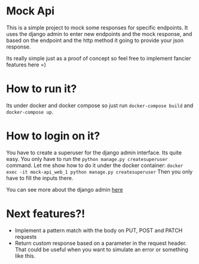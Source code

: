 # Mock Api

This is a simple project to mock some responses for specific endpoints.
It uses the django admin to enter new endpoints and the mock response, and based on the endpoint and the http method it going to provide your json response.

Its really simple just as a proof of concept so feel free to implement fancier features here =)

# How to run it?
Its under docker and docker compose so just run `docker-compose build` and `docker-compose up`.

# How to login on it?
You have to create a superuser for the django admin interface. Its quite easy. You only have to run the `python manage.py createsuperuser` command. 
Let me show how to do it under the docker container:
```docker exec -it mock-api_web_1 python manage.py createsuperuser```
Then you only have to fill the inputs there.

You can see more about the django admin [here](https://docs.djangoproject.com/en/3.0/ref/django-admin/)

# Next features?!
- Implement a pattern match with the body on PUT, POST and PATCH requests
- Return custom response based on a parameter in the request header. That could be useful when you want to simulate an error or something like this.
